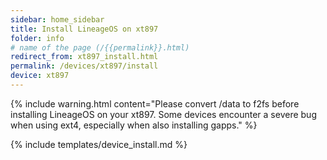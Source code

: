 ```yaml
---
sidebar: home_sidebar
title: Install LineageOS on xt897
folder: info
# name of the page (/{{permalink}}.html)
redirect_from: xt897_install.html
permalink: /devices/xt897/install
device: xt897
---
```

{% include warning.html content="Please convert /data to f2fs before installing LineageOS on your xt897.  Some devices encounter a severe bug when using ext4, especially when also installing gapps." %}

{% include templates/device_install.md %}
